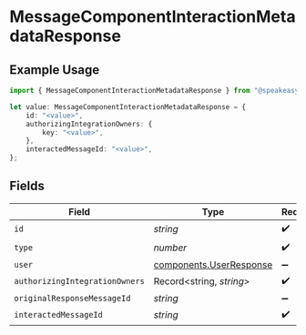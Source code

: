 # MessageComponentInteractionMetadataResponse

## Example Usage

```typescript
import { MessageComponentInteractionMetadataResponse } from "@speakeasy-sdks/discord/models/components";

let value: MessageComponentInteractionMetadataResponse = {
    id: "<value>",
    authorizingIntegrationOwners: {
        key: "<value>",
    },
    interactedMessageId: "<value>",
};
```

## Fields

| Field                                                              | Type                                                               | Required                                                           | Description                                                        |
| ------------------------------------------------------------------ | ------------------------------------------------------------------ | ------------------------------------------------------------------ | ------------------------------------------------------------------ |
| `id`                                                               | *string*                                                           | :heavy_check_mark:                                                 | N/A                                                                |
| `type`                                                             | *number*                                                           | :heavy_check_mark:                                                 | N/A                                                                |
| `user`                                                             | [components.UserResponse](../../models/components/userresponse.md) | :heavy_minus_sign:                                                 | N/A                                                                |
| `authorizingIntegrationOwners`                                     | Record<string, *string*>                                           | :heavy_check_mark:                                                 | N/A                                                                |
| `originalResponseMessageId`                                        | *string*                                                           | :heavy_minus_sign:                                                 | N/A                                                                |
| `interactedMessageId`                                              | *string*                                                           | :heavy_check_mark:                                                 | N/A                                                                |